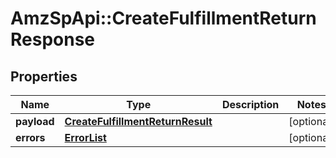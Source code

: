 # AmzSpApi::CreateFulfillmentReturnResponse

## Properties
Name | Type | Description | Notes
------------ | ------------- | ------------- | -------------
**payload** | [**CreateFulfillmentReturnResult**](CreateFulfillmentReturnResult.md) |  | [optional] 
**errors** | [**ErrorList**](ErrorList.md) |  | [optional] 

